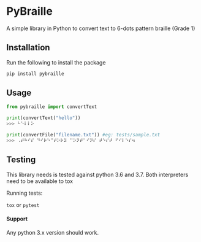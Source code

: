 # PyBraille

A simple library in Python to convert text to 6-dots pattern braille (Grade 1)

## Installation

Run the following to install the package

```python
pip install pybraille
```

## Usage

```python
from pybraille import convertText

print(convertText("hello"))
>>> ⠓⠑⠇⠇⠕

print(convertFile("filename.txt")) #eg: tests/sample.txt
>>> ⠠⠞⠓⠊⠎ ⠙⠊⠗⠑⠉⠞⠕⠗⠽ ⠉⠕⠝⠞⠁⠊⠝⠎ ⠞⠑⠎⠞ ⠋⠊⠇⠑⠎⠲
```

## Testing

This library needs is tested against python 3.6 and 3.7. Both interpreters need to be available to tox

Running tests:

```tox``` or ```pytest```

#### Support
Any python 3.x version should work.
